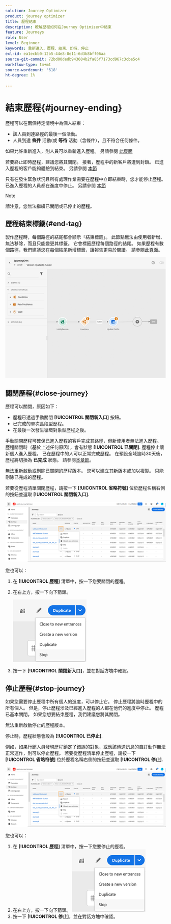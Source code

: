 ```yaml
---
solution: Journey Optimizer
product: journey optimizer
title: 歷程結束
description: 瞭解歷程如何在Journey Optimizer中結束
feature: Journeys
role: User
level: Beginner
keywords: 重新進入、歷程、結束、即時、停止
exl-id: ea1ecbb0-12b5-44e8-8e11-6d3b8bff06aa
source-git-commit: 72bd00dedb943604b2fa85f7173cd967c3cbe5c4
workflow-type: tm+mt
source-wordcount: '618'
ht-degree: 1%

---
```


# 結束歷程{#journey-ending}

歷程可以在兩個特定情境中為個人結束：

* 該人員到達路徑的最後一個活動。
* 人員到達 **條件** 活動(或 **等待** 活動（含條件），且不符合任何條件。

如果允許重新進入，則人員可以重新進入歷程。 另請參閱 [此頁面](../building-journeys/journey-gs.md#change-properties)

若要終止即時歷程，建議您將其關閉。 接著，歷程中的新客戶將遭到封鎖。 已進入歷程的客戶能夠體驗到結束。 另請參閱 [本節](../building-journeys/journey.md#close-journey)

只有在發生緊急狀況且所有處理作業需要在歷程中立即結束時，您才能停止歷程。 已進入歷程的人員都在進度中停止。 另請參閱 [本節](../building-journeys/journey.md#stop-journey)

>[!NOTE]
>
>請注意，您無法繼續已關閉或已停止的歷程。

## 歷程結束標籤{#end-tag}

製作歷程時，每個路徑的結尾都會顯示「結束標籤」。 此節點無法由使用者新增、無法移除，而且只能變更其標籤。 它會標籤歷程每個路徑的結尾。 如果歷程有數個路徑，我們建議您在每個結尾新增標籤，讓報告更易於閱讀。 請參閱[此頁面](../reports/live-report.md)。

![](assets/journey-end.png)

<!--

### End activity{#journey-end-activity}

The **[!UICONTROL End]** activity allows you to mark the end of each path of the journey. It is not mandatory but recommended for visual clarity. See [this page](../building-journeys/end-activity.md)

![](assets/journey54.png)

-->

## 關閉歷程{#close-journey}

歷程可以關閉，原因如下：

* 歷程已透過手動關閉 **[!UICONTROL 關閉新入口]** 按鈕。
* 已完成的單次區段型歷程。
* 在最後一次發生循環對象型歷程之後。

手動關閉歷程可確保已進入歷程的客戶完成其路徑，但新使用者無法進入歷程。 歷程關閉時（基於上述任何原因），會有狀態 **[!UICONTROL 已關閉]**. 歷程停止讓新個人進入歷程。 已在歷程中的人可以正常完成歷程。 在預設全域逾時30天後，歷程將切換為 **已完成** 狀態。 請參閱[本章節](../building-journeys/journey-gs.md#global_timeout)。

無法重新啟動或刪除已關閉的歷程版本。 您可以建立其新版本或加以複製。 只能刪除已完成的歷程。

若要從歷程清單關閉歷程，請按一下 **[!UICONTROL 省略符號]** 位於歷程名稱右側的按鈕並選取 **[!UICONTROL 關閉新入口]**.

![](assets/journey-finish-quick-action.png)

您也可以：

1. 在 **[!UICONTROL 歷程]** 清單中，按一下您要關閉的歷程。
1. 在右上方，按一下向下箭頭。

   ![](assets/finish_drop_down_list.png)

1. 按一下 **[!UICONTROL 關閉新入口]**，並在對話方塊中確認。

## 停止歷程{#stop-journey}

如果您需要停止歷程中所有個人的進度，可以停止它。 停止歷程將逾時歷程中的所有個人。 但是，停止歷程涉及已經進入歷程的人都在他們的進度中停止。 歷程已基本關閉。 如果您想要結束歷程，我們建議您將其關閉。

無法重新啟動停止的歷程版本。

停止時，歷程狀態會設為 **[!UICONTROL 已停止]**.

例如，如果行銷人員發現歷程鎖定了錯誤的對象，或應該傳送訊息的自訂動作無法正常運作，則可以停止歷程。 若要從歷程清單停止歷程，請按一下 **[!UICONTROL 省略符號]** 位於歷程名稱右側的按鈕並選取 **[!UICONTROL 停止]**.

![](assets/journey-finish-quick-action.png)

您也可以：

1. 在 **[!UICONTROL 歷程]** 清單中，按一下您要停止的歷程。
1. 在右上方，按一下向下箭頭。
   ![](assets/finish_drop_down_list.png)
1. 按一下 **[!UICONTROL 停止]**，並在對話方塊中確認。
